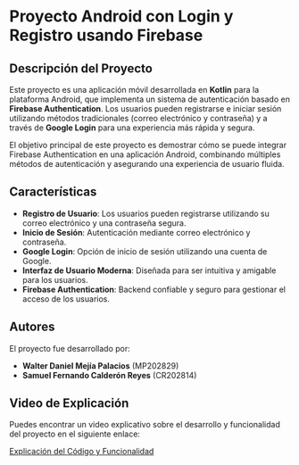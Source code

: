 # Proyecto Android con Login y Registro usando Firebase

## Descripción del Proyecto

Este proyecto es una aplicación móvil desarrollada en **Kotlin** para la plataforma Android, que implementa un sistema de autenticación basado en **Firebase Authentication**. Los usuarios pueden registrarse e iniciar sesión utilizando métodos tradicionales (correo electrónico y contraseña) y a través de **Google Login** para una experiencia más rápida y segura.

El objetivo principal de este proyecto es demostrar cómo se puede integrar Firebase Authentication en una aplicación Android, combinando múltiples métodos de autenticación y asegurando una experiencia de usuario fluida.

## Características

- **Registro de Usuario**: Los usuarios pueden registrarse utilizando su correo electrónico y una contraseña segura.
- **Inicio de Sesión**: Autenticación mediante correo electrónico y contraseña.
- **Google Login**: Opción de inicio de sesión utilizando una cuenta de Google.
- **Interfaz de Usuario Moderna**: Diseñada para ser intuitiva y amigable para los usuarios.
- **Firebase Authentication**: Backend confiable y seguro para gestionar el acceso de los usuarios.

## Autores

El proyecto fue desarrollado por:

- **Walter Daniel Mejía Palacios** (MP202829)
- **Samuel Fernando Calderón Reyes** (CR202814)

## Video de Explicación

Puedes encontrar un video explicativo sobre el desarrollo y funcionalidad del proyecto en el siguiente enlace:

[Explicación del Código y Funcionalidad](https://youtu.be/RlPp4QHYJzs)
